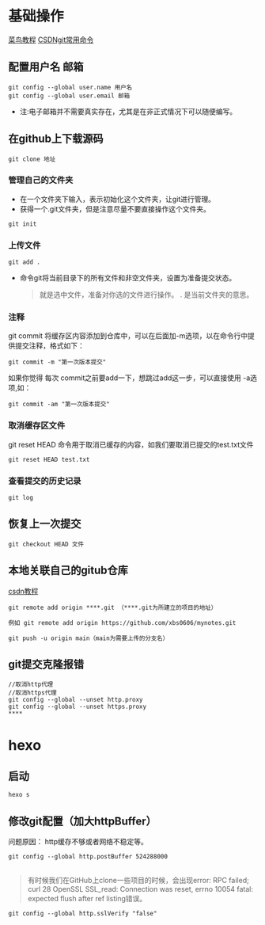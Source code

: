 # 基础操作
[菜鸟教程](https://www.runoob.com/git/git-tutorial.html)
[CSDNgit常用命令](https://blog.csdn.net/qtiao/article/details/97783243#:~:text=Git%20%E5%9F%BA%E6%9C%AC%E6%8C%87%E4%BB%A4%E7%9A%84%E4%BD%BF%E7%94%A8%201%20git%20config%20%EF%BC%9A%E9%85%8D%E7%BD%AE%E4%BF%A1%E6%81%AF%202%20git,7%20git%20rm%20%EF%BC%9A%E5%88%A0%E9%99%A4%E5%91%BD%E4%BB%A4%208%20git%20mv%20%EF%BC%9A%E7%A7%BB%E5%8A%A8%E6%88%96%E9%87%8D%E5%91%BD%E5%90%8D%E5%91%BD%E4%BB%A4)
## 配置用户名 邮箱
``` git
git config --global user.name 用户名
git config --global user.email 邮箱
```
* 注:电子邮箱并不需要真实存在，尤其是在非正式情况下可以随便编写。
## 在github上下载源码
```git
git clone 地址
```
### 管理自己的文件夹
* 在一个文件夹下输入，表示初始化这个文件夹，让git进行管理。
* 获得一个.git文件夹，但是注意尽量不要直接操作这个文件夹。
```git
git init
```
### 上传文件
```git
git add .
```
* 命令git将当前目录下的所有文件和非空文件夹，设置为准备提交状态。
  >就是选中文件，准备对你选的文件进行操作。
  >. 是当前文件夹的意思。
### 注释
git commit 将缓存区内容添加到仓库中，可以在后面加-m选项，以在命令行中提供提交注释，格式如下：
```git
git commit -m "第一次版本提交"
```
如果你觉得 每次 commit之前要add一下，想跳过add这一步，可以直接使用 -a选项,如：
```git
git commit -am "第一次版本提交"
```
### 取消缓存区文件
git reset HEAD 命令用于取消已缓存的内容，如我们要取消已提交的test.txt文件
```git
git reset HEAD test.txt
```
### 查看提交的历史记录
```git
git log
```
## 恢复上一次提交
```git
git checkout HEAD 文件
```
## 本地关联自己的gitub仓库
[csdn教程](https://blog.csdn.net/caip12999203000/article/details/126450842)

```git
git remote add origin ****.git （****.git为所建立的项目的地址）
 
例如 git remote add origin https://github.com/xbs0606/mynotes.git
```
```git
git push -u origin main（main为需要上传的分支名）
```
## git提交克隆报错
```git
//取消http代理
//取消https代理 
git config --global --unset http.proxy
git config --global --unset https.proxy
****
```
# hexo
## 启动
```git
hexo s
```
## 修改git配置（加大httpBuffer）
问题原因： http缓存不够或者网络不稳定等。
```git
git config --global http.postBuffer 524288000
```
##
>有时候我们在GitHub上clone一些项目的时候，会出现error: RPC failed; curl 28 OpenSSL SSL_read: Connection was reset, errno 10054 fatal: expected flush after ref listing错误。

```git
git config --global http.sslVerify "false"
```